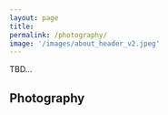 ```yaml
---
layout: page
title:  
permalink: /photography/
image: '/images/about_header_v2.jpeg'
---
```

TBD...

## Photography 

